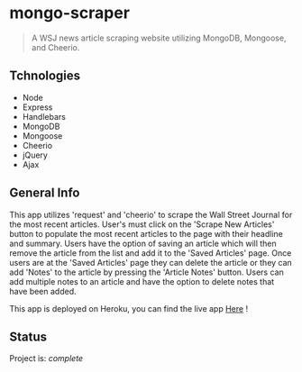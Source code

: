 # mongo-scraper
> A WSJ news article scraping website utilizing MongoDB, Mongoose, and Cheerio.

## Tchnologies
- Node
- Express
- Handlebars
- MongoDB
- Mongoose
- Cheerio
- jQuery
- Ajax

## General Info
This app utilizes 'request' and 'cheerio' to scrape the Wall Street Journal for the most recent articles. User's must click on the 'Scrape New Articles' button to populate the most recent articles to the page with their headline and summary. Users have the option of saving an article which will then remove the article from the list and add it to the 'Saved Articles' page. Once users are at the 'Saved Articles' page they can delete the article or they can add 'Notes' to the article by pressing the 'Article Notes' button. Users can add multiple notes to an article and have the option to delete notes that have been added.

 This app is deployed on Heroku, you can find the live app [Here]() !

## Status
Project is: _complete_
